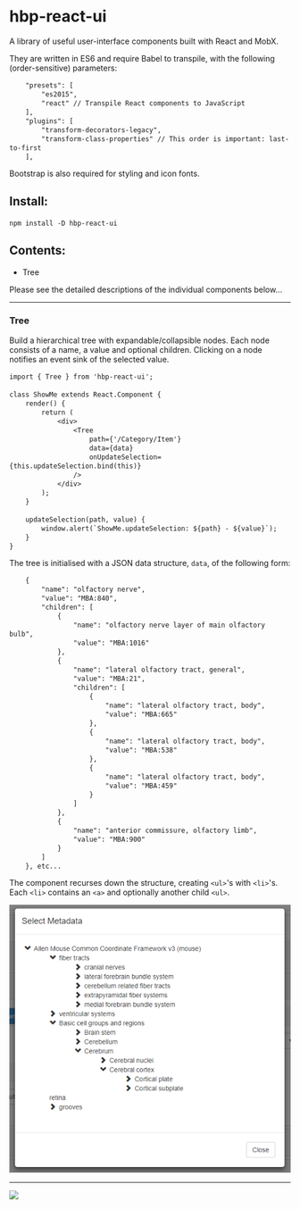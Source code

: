 # hbp-react-ui
A library of useful user-interface components built with React and MobX.

They are written in ES6 and require Babel to transpile, with the following (order-sensitive) parameters:

```
    "presets": [
        "es2015",
        "react" // Transpile React components to JavaScript
    ],
    "plugins": [
        "transform-decorators-legacy",
        "transform-class-properties" // This order is important: last-to-first
    ],
```

Bootstrap is also required for styling and icon fonts.


## **Install:**

```
npm install -D hbp-react-ui
```

## **Contents:**

* Tree

Please see the detailed descriptions of the individual components below...

---

### Tree

Build a hierarchical tree with expandable/collapsible nodes. Each node consists of a name, a value and optional children. Clicking on a node notifies an event sink of the selected value.


```
import { Tree } from 'hbp-react-ui';

class ShowMe extends React.Component {
    render() {
        return (
            <div>
                <Tree
                    path={'/Category/Item'}
                    data={data}
                    onUpdateSelection={this.updateSelection.bind(this)}
                />
            </div>
        );
    }

    updateSelection(path, value) {
        window.alert(`ShowMe.updateSelection: ${path} - ${value}`);
    }
}
```

The tree is initialised with a JSON data structure, ```data```, of the following form:
```
    {
        "name": "olfactory nerve",
        "value": "MBA:840",
        "children": [
            {
                "name": "olfactory nerve layer of main olfactory bulb",
                "value": "MBA:1016"
            },
            {
                "name": "lateral olfactory tract, general",
                "value": "MBA:21",
                "children": [
                    {
                        "name": "lateral olfactory tract, body",
                        "value": "MBA:665"
                    },
                    {
                        "name": "lateral olfactory tract, body",
                        "value": "MBA:538"
                    },
                    {
                        "name": "lateral olfactory tract, body",
                        "value": "MBA:459"
                    }
                ]
            },
            {
                "name": "anterior commissure, olfactory limb",
                "value": "MBA:900"
            }
        ]
    }, etc...
```

The component recurses down the structure, creating ```<ul>```'s with ```<li>```'s. Each ```<li>``` contains an ```<a>``` and optionally another child ```<ul>```.

![Tree](https://github.com/HumanBrainProject/hbp-react-ui/blob/master/images/tree.png)

---

![](https://www.humanbrainproject.eu/static/img/HBP_logo.svg)
